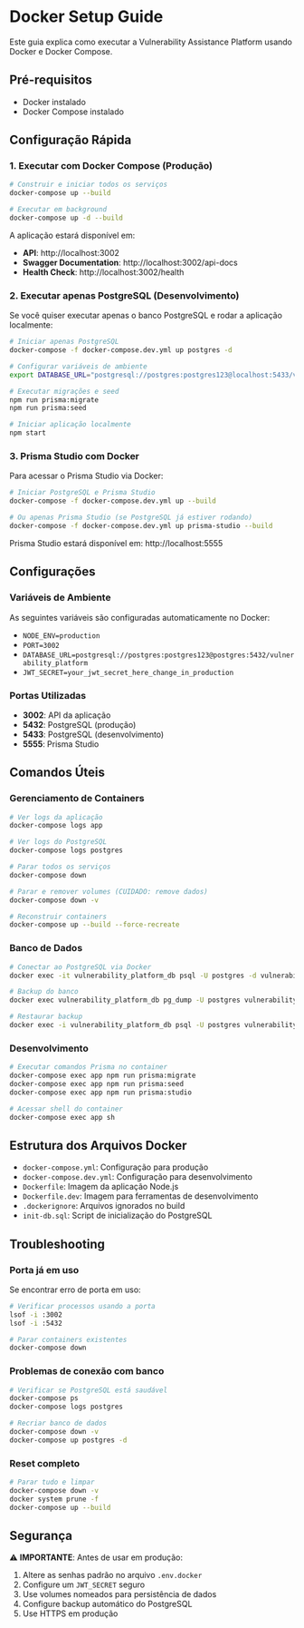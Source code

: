 # Docker Setup Guide

Este guia explica como executar a Vulnerability Assistance Platform usando Docker e Docker Compose.

## Pré-requisitos

- Docker instalado
- Docker Compose instalado

## Configuração Rápida

### 1. Executar com Docker Compose (Produção)

```bash
# Construir e iniciar todos os serviços
docker-compose up --build

# Executar em background
docker-compose up -d --build
```

A aplicação estará disponível em:
- **API**: http://localhost:3002
- **Swagger Documentation**: http://localhost:3002/api-docs
- **Health Check**: http://localhost:3002/health

### 2. Executar apenas PostgreSQL (Desenvolvimento)

Se você quiser executar apenas o banco PostgreSQL e rodar a aplicação localmente:

```bash
# Iniciar apenas PostgreSQL
docker-compose -f docker-compose.dev.yml up postgres -d

# Configurar variáveis de ambiente
export DATABASE_URL="postgresql://postgres:postgres123@localhost:5433/vulnerability_platform_dev"

# Executar migrações e seed
npm run prisma:migrate
npm run prisma:seed

# Iniciar aplicação localmente
npm start
```

### 3. Prisma Studio com Docker

Para acessar o Prisma Studio via Docker:

```bash
# Iniciar PostgreSQL e Prisma Studio
docker-compose -f docker-compose.dev.yml up --build

# Ou apenas Prisma Studio (se PostgreSQL já estiver rodando)
docker-compose -f docker-compose.dev.yml up prisma-studio --build
```

Prisma Studio estará disponível em: http://localhost:5555

## Configurações

### Variáveis de Ambiente

As seguintes variáveis são configuradas automaticamente no Docker:

- `NODE_ENV=production`
- `PORT=3002`
- `DATABASE_URL=postgresql://postgres:postgres123@postgres:5432/vulnerability_platform`
- `JWT_SECRET=your_jwt_secret_here_change_in_production`

### Portas Utilizadas

- **3002**: API da aplicação
- **5432**: PostgreSQL (produção)
- **5433**: PostgreSQL (desenvolvimento)
- **5555**: Prisma Studio

## Comandos Úteis

### Gerenciamento de Containers

```bash
# Ver logs da aplicação
docker-compose logs app

# Ver logs do PostgreSQL
docker-compose logs postgres

# Parar todos os serviços
docker-compose down

# Parar e remover volumes (CUIDADO: remove dados)
docker-compose down -v

# Reconstruir containers
docker-compose up --build --force-recreate
```

### Banco de Dados

```bash
# Conectar ao PostgreSQL via Docker
docker exec -it vulnerability_platform_db psql -U postgres -d vulnerability_platform

# Backup do banco
docker exec vulnerability_platform_db pg_dump -U postgres vulnerability_platform > backup.sql

# Restaurar backup
docker exec -i vulnerability_platform_db psql -U postgres vulnerability_platform < backup.sql
```

### Desenvolvimento

```bash
# Executar comandos Prisma no container
docker-compose exec app npm run prisma:migrate
docker-compose exec app npm run prisma:seed
docker-compose exec app npm run prisma:studio

# Acessar shell do container
docker-compose exec app sh
```

## Estrutura dos Arquivos Docker

- `docker-compose.yml`: Configuração para produção
- `docker-compose.dev.yml`: Configuração para desenvolvimento
- `Dockerfile`: Imagem da aplicação Node.js
- `Dockerfile.dev`: Imagem para ferramentas de desenvolvimento
- `.dockerignore`: Arquivos ignorados no build
- `init-db.sql`: Script de inicialização do PostgreSQL

## Troubleshooting

### Porta já em uso
Se encontrar erro de porta em uso:
```bash
# Verificar processos usando a porta
lsof -i :3002
lsof -i :5432

# Parar containers existentes
docker-compose down
```

### Problemas de conexão com banco
```bash
# Verificar se PostgreSQL está saudável
docker-compose ps
docker-compose logs postgres

# Recriar banco de dados
docker-compose down -v
docker-compose up postgres -d
```

### Reset completo
```bash
# Parar tudo e limpar
docker-compose down -v
docker system prune -f
docker-compose up --build
```

## Segurança

⚠️ **IMPORTANTE**: Antes de usar em produção:

1. Altere as senhas padrão no arquivo `.env.docker`
2. Configure um `JWT_SECRET` seguro
3. Use volumes nomeados para persistência de dados
4. Configure backup automático do PostgreSQL
5. Use HTTPS em produção
